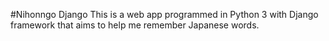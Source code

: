 #Nihonngo Django
This is a web app programmed in Python 3 with Django framework that aims to help me remember Japanese words.
